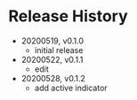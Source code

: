 # Release History

* 20200519, v0.1.0
	* initial release
* 20200522, v0.1.1
	* edit
* 20200528, v0.1.2
	* add active indicator
